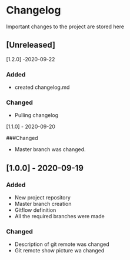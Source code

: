# Changelog
Important changes to the project are stored here

## [Unreleased]
[1.2.0] -2020-09-22 
### Added
- created changelog.md

### Changed
- Pulling changelog

[1.1.0] - 2020-09-20

###Changed 

- Master branch was changed.

## [1.0.0] - 2020-09-19 
### Added
- New project repository
- Master branch creation
- Gitflow definition
- All the required branches were made 

### Changed 

- Description of git remote was changed
- Git remote show picture wa changed



